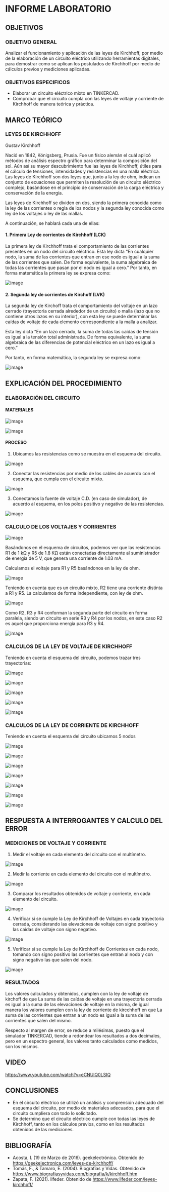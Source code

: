 # INFORME LABORATORIO

## OBJETIVOS

### OBJETIVO GENERAL

Analizar el funcionamiento y aplicación de las leyes de Kirchhoff, por medio de la elaboración de un circuito eléctrico utilizando herramientas digitales, para demostrar como se aplican los postulados de Kirchhoff por medio de cálculos previos y mediciones aplicadas.

### OBJETIVOS ESPECIFICOS

-	Elaborar un circuito eléctrico mixto en TINKERCAD.
-	Comprobar que el circuito cumpla con las leyes de voltaje y corriente de Kirchhoff de manera teórica y práctica.

## MARCO TEÓRICO

### LEYES DE KIRCHHOFF

Gustav Kirchhoff

Nació en 1842, Königsberg, Prusia. Fue un físico alemán el cuál aplicó métodos de análisis espectro gráfico para determinar la composición del sol. Aún así su mayor descubrimiento fue las leyes de Kirchhoff, útiles para el cálculo de tensiones, intensidades y resistencias en una malla eléctrica.
Las leyes de Kirchhoff son dos leyes que, junto a la ley de ohm, indican un conjunto de ecuaciones que permiten la resolución de un circuito eléctrico complejo, basándose en el principio de conservación de la carga eléctrica y conservación de la energía.

Las leyes de Kirchhoff se dividen en dos, siendo la primera conocida como la ley de las corrientes o regla de los nodos y la segunda ley conocida como ley de los voltajes o ley de las mallas.

A continuación, se hablará cada una de ellas:

#### 1. Primera Ley de corrientes de Kirchhoff (LCK)

La primera ley de Kirchhoff trata el comportamiento de las corrientes presentes en un nodo del circuito eléctrico.
Esta ley dicta “En cualquier nodo, la suma de las corrientes que entran en ese nodo es igual a la suma de las corrientes que salen. De forma equivalente, la suma algebraica de todas las corrientes que pasan por el nodo es igual a cero.”
Por tanto, en forma matemática la primera ley se expresa como:

![image](https://user-images.githubusercontent.com/105565683/170562008-90106ff8-b94f-4f0b-81bb-bfc0a51fb64e.png)

#### 2. Segunda ley de corrientes de Kirchoff (LVK)

La segunda ley de Kirchoff trata el comportamiento del voltaje en un lazo cerrado (trayectoria cerrada alrededor de un circuito) o malla (lazo que no contiene otros lazos en su interior), con esta ley se puede determinar las caídas de voltaje de cada elemento correspondiente a la malla a analizar.

Esta ley dicta “En un lazo cerrado, la suma de todas las caídas de tensión es igual a la tensión total administrada. De forma equivalente, la suma algebraica de las diferencias de potencial eléctrico en un lazo es igual a cero.”

Por tanto, en forma matemática, la segunda ley se expresa como:

![image](https://user-images.githubusercontent.com/105565683/170562269-43db2589-6b2f-4fff-8a6e-376a5c50984f.png)

## EXPLICACIÓN DEL PROCEDIMIENTO

### ELABORACIÓN DEL CIRCUITO

#### MATERIALES

![image](https://user-images.githubusercontent.com/105565683/170573455-396becb9-ac8a-4332-a667-97279cda64c0.png)

![image](https://user-images.githubusercontent.com/105565683/170573893-f8a09d37-542f-4f40-895a-874e9155bdde.png)

#### PROCESO

1)	Ubicamos las resistencias como se muestra en el esquema del circuito.

![image](https://user-images.githubusercontent.com/105565683/170574224-c2d3e048-fc8e-4bad-8fd8-58ea73923f35.png)

2)	Conectar las resistencias por medio de los cables de acuerdo con el esquema, que cumpla con el circuito mixto.

![image](https://user-images.githubusercontent.com/105565683/170574704-9c6e507c-7d7b-428a-908a-2308ac19e6ce.png)

3)	Conectamos la fuente de voltaje C.D. (en caso de simulador), de acuerdo al esquema, en los polos positivo y negativo de las resistencias.

![image](https://user-images.githubusercontent.com/105565683/170575296-5d6443f1-a0bf-452b-9aee-1c2c56123b97.png)

### CALCULO DE LOS VOLTAJES Y CORRIENTES

![image](https://user-images.githubusercontent.com/105565683/170568728-db5ac8de-ce04-4c03-8d8b-0ab5a3195fc3.png)

Basándonos en el esquema de circuitos, podemos ver que las resistencias R1 de 1 kΩ y R5 de 1.8 KΩ están conectadas directamente al suministrador de energía de 5 V, que genera una corriente de 1.03 mA. 

Calculamos el voltaje para R1 y R5 basándonos en la ley de ohm.

![image](https://user-images.githubusercontent.com/105565683/170568960-1e502aea-9675-41d8-bfce-49cabded17ef.png)

Teniendo en cuenta que es un circuito mixto, R2 tiene una corriente distinta a R1 y R5. La calculamos de forma independiente, con ley de ohm.

![image](https://user-images.githubusercontent.com/105565683/170569082-6ed2c569-5925-478a-8c3f-7ca30b1be591.png)

Como R2, R3 y R4 conforman la segunda parte del circuito en forma paralela, siendo un circuito en serie R3 y R4 por los nodos, en este caso R2 es aquel que proporciona energía para R3 y R4.

![image](https://user-images.githubusercontent.com/105565683/170569445-4197477b-2655-4aeb-ba18-2830f2b63eac.png)

### CALCULOS DE LA LEY DE VOLTAJE DE KIRCHHOFF

Teniendo en cuenta el esquema del circuito, podemos trazar tres trayectorias:

![image](https://user-images.githubusercontent.com/105565683/170569663-933b638b-68d1-4089-a0db-cf668df99634.png)

![image](https://user-images.githubusercontent.com/105565683/170569876-68d0e2e6-c4a1-4ca9-bce7-031e71731bc6.png)

![image](https://user-images.githubusercontent.com/105565683/170569996-3934bb32-8f5f-476f-9a37-0fd2fc6cad28.png)

![image](https://user-images.githubusercontent.com/105565683/170570121-6909738a-7c25-4746-a1f3-f3ae2c781429.png)

![image](https://user-images.githubusercontent.com/105565683/170570237-fc991b9d-80a1-436c-811e-0de7438a4b0e.png)

### CALCULOS DE LA LEY DE CORRIENTE DE KIRCHHOFF

Teniendo en cuenta el esquema del circuito ubicamos 5 nodos

![image](https://user-images.githubusercontent.com/105565683/170570390-a7614fcd-7868-4a7f-a481-758dade672af.png)

![image](https://user-images.githubusercontent.com/105565683/170570755-d57833f3-ac90-4be2-8297-a77dd1c8ca7d.png)

![image](https://user-images.githubusercontent.com/105565683/170570903-7d5a2406-32a3-47d8-b6a6-b7923c92fd57.png)

![image](https://user-images.githubusercontent.com/105565683/170570971-7acbf8fd-2210-4f7c-8cb6-1cdd4167c3f4.png)

![image](https://user-images.githubusercontent.com/105565683/170571033-0484cb25-d6d3-431e-b375-9f19c474bfba.png)

![image](https://user-images.githubusercontent.com/105565683/170571107-cfc4220f-b827-4381-8023-218955808a3b.png)

![image](https://user-images.githubusercontent.com/105565683/170571182-24b26372-26a6-464b-871c-75ef52b9c03a.png)

## RESPUESTA A INTERROGANTES Y CALCULO DEL ERROR

### MEDICIONES DE VOLTAJE Y CORRIENTE

1. Medir el voltaje en cada elemento del circuito con el multímetro.

![image](https://user-images.githubusercontent.com/105565683/170576301-8fb5f6cf-294e-484a-8e82-ea653017ef3b.png)

2. Medir la corriente en cada elemento del circuito con el multímetro. 

![image](https://user-images.githubusercontent.com/105565683/170576423-b057b9a9-6c82-4016-8205-96e0462a50a2.png)

3. Comparar los resultados obtenidos de voltaje y corriente, en cada elemento del circuito.

![image](https://user-images.githubusercontent.com/105565683/170576640-64b676bb-5cde-4369-8f48-6afb2de4a6e2.png)

4. Verificar si se cumple la Ley de Kirchhoff de Voltajes en cada trayectoria cerrada, considerando las elevaciones de voltaje con signo positivo y las caídas de voltaje con signo negativo.

![image](https://user-images.githubusercontent.com/105565683/170576972-15fad499-446f-40f9-9855-86aa8d4ddce8.png)

5. Verificar si se cumple la Ley de Kirchhoff de Corrientes en cada nodo, tomando con signo positivo las corrientes que entran al nodo y con signo negativo las que salen del nodo.

![image](https://user-images.githubusercontent.com/105565683/170579694-7a77af8a-7126-4d5f-b97f-5156fde2edf6.png)

### RESULTADOS

Los valores calculados y obtenidos, cumplen con la ley de voltaje de kirchoff de que La suma de las caídas de voltaje en una trayectoria cerrada es igual a la suma de las elevaciones de voltaje en la misma, de igual manera los valores cumplen con la ley de corriente de kircchhoff en que La suma de las corrientes que entran a un nodo es igual a la suma de las corrientes que salen del mismo. 

Respecto al margen de error, se reduce a milésimas, puesto que el simulador TINKERCAD, tiende a redondear los resultados a dos decimales, pero en un espectro general, los valores tanto calculados como medidos, son los mismos.

## VIDEO

https://www.youtube.com/watch?v=eCNUlQ0LSIQ

## CONCLUSIONES

- En el circuito eléctrico se utilizó un análisis y comprensión adecuado del esquema del circuito, por medio de materiales adecuados, para que el circuito cumpliera con todo lo solicitado.
- Se determino que el circuito eléctrico cumple con todas las leyes de Kirchhoff, tanto en los cálculos previos, como en los resultados obtenidos de las mediciones.

## BIBLIOGRAFÍA

- Acosta, I. (19 de Marzo de 2016). geekelectrónica. Obtenido de https://geekelectronica.com/leyes-de-kirchhoff/
- Tomás, F., & Tamaro, E. (2004). Biografías y Vidas. Obtenido de https://www.biografiasyvidas.com/biografia/k/kirchhoff.htm
- Zapata, F. (2021). lifeder. Obtenido de https://www.lifeder.com/leyes-kirchhoff/

